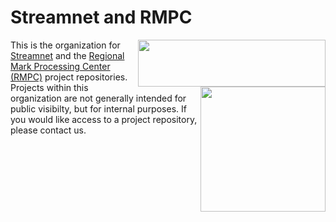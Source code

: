 # Streamnet and RMPC

<div>
<img align="right" width="300" height="75" src="https://www.streamnet.org/wp-content/uploads/2021/04/cropped-LogoFileStreamnet_text2.png">
</div>
<div>
<img align="right" width="200" height="200" src="https://www.rmis.org/images/rmis-logo-100.gif">
</div>

This is the organization for <a href="https://www.streamnet.org">Streamnet</a> and the <a href="https://www.rmpc.org">Regional Mark Processing Center (RMPC)</a> project repositories. Projects within this organization are not generally intended for public visibilty, but for internal purposes. If you would like access to a project repository, please contact us.
